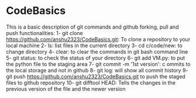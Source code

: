 # CodeBasics
This is a basic description of git commands and github forking, pull and push functionalities:
1- git clone https://github.com/anshu2323/CodeBasics.git: To clone a repository to your local machine
2- ls: list files in the current directory
3- cd c/code/new: to change directory
4- clear: to clear the commands in git bash command line
5- git status: to check the status of your directory
6- git add VM.py: to put the python file to the staging area
7- git commit -m '1st version': c ommits to the local storage and not in github
8- git log: will show all commit history
9- git push https://github.com/anshu2323/CodeBasics.git to push the staged files to github repository
10- git difftool HEAD: Tells the changes in the previous version of the file and the newer version
